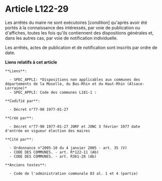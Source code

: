 # Article L122-29

Les arrêtés du maire ne sont exécutoires [*condition*] qu'après avoir été portés à la connaissance des intéressés, par voie
de publication ou d'affiches, toutes les fois qu'ils contiennent des dispositions générales et, dans les autres cas, par voie
de notification individuelle. 

Les arrêtés, actes de publication et de notification sont inscrits par ordre de date.

**Liens relatifs à cet article**

	**Liens**:

	  - SPEC_APPLI: *Dispositions non applicables aux communes des départements de la Moselle, du Bas-Rhin et du Haut-Rhin (Alsace-Lorraine)*
	  - SPEC_APPLI: Code des communes L181-1 :

	**Codifié par**:

	  - Décret n°77-90 1977-01-27

	**Créé par**:

	  - Décret n°77-90 1977-01-27 JORF et JONC 3 février 1977 date d'entrée en vigueur élection des maires

	**Cité par**:

	  - Ordonnance n°2005-10 du 4 janvier 2005 - art. 35 (V)
	  - CODE DES COMMUNES. - art. R*122-11 (Ab)
	  - CODE DES COMMUNES. - art. R361-28 (Ab)

	**Anciens textes**:

	  - Code de l'administration communale 83 al. 1 et 4 (partie)
